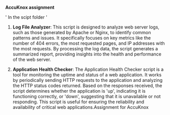 **AccuKnox assignment**

' In the scipt folder '
1. **Log File Analyzer**:
   This script is designed to analyze web server logs, such as those generated by Apache or Nginx, to identify common patterns and issues. It specifically focuses on key metrics like the number of 404 errors, the most requested pages, and IP addresses with the most requests. By processing the log data, the script generates a summarized report, providing insights into the health and performance of the web server.

2. **Application Health Checker**:
   The Application Health Checker script is a tool for monitoring the uptime and status of a web application. It works by periodically sending HTTP requests to the application and analyzing the HTTP status codes returned. Based on the responses received, the script determines whether the application is 'up', indicating it is functioning correctly, or 'down', suggesting that it is unavailable or not responding. This script is useful for ensuring the reliability and availability of critical web applications.Assignment for AccuKnox
